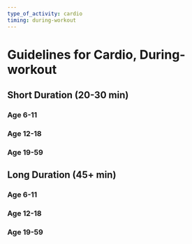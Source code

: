```yaml
---
type_of_activity: cardio
timing: during-workout
---
```


# Guidelines for Cardio, During-workout

## Short Duration (20-30 min)

### Age 6-11

### Age 12-18

### Age 19-59

## Long Duration (45+ min)

### Age 6-11

### Age 12-18

### Age 19-59
